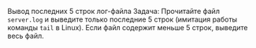 Вывод последних 5 строк лог-файла
Задача:
Прочитайте файл `server.log` и выведите только последние 5 строк (имитация работы команды `tail` в Linux). Если файл содержит меньше 5 строк, выведите весь файл.  
